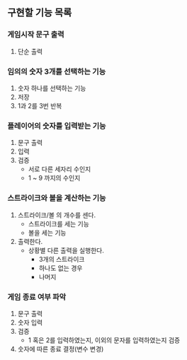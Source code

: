 ## 구현할 기능 목록

### 게임시작 문구 출력
1. 단순 출력

### 임의의 숫자 3개를 선택하는 기능
1. 숫자 하나를 선택하는 기능
2. 저장
3. 1과 2를 3번 반복

### 플레이어의 숫자를 입력받는 기능
1. 문구 출력
2. 입력
3. 검증
   - 서로 다른 세자리 수인지
   - 1 ~ 9 까지의 수인지

### 스트라이크와 볼을 계산하는 기능
1. 스트라이크/볼 의 개수를 센다.
   - 스트라이크를 세는 기능
   - 볼을 세는 기능
2. 출력한다.
   - 상황별 다른 출력을 실행한다.
     - 3개의 스트라이크
     - 하나도 없는 경우
     - 나머지

### 게임 종료 여부 파악
1. 문구 출력
2. 숫자 입력
3. 검증
    - 1 혹은 2를 입력하였는지, 이외의 문자를 입력하였는지 검증
4. 숫자에 따른 종료 결정(변수 변경)

